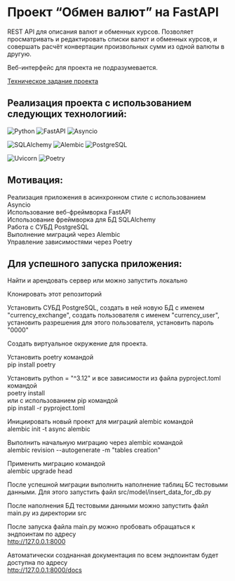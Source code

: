 # Проект “Обмен валют” на FastAPI

REST API для описания валют и обменных курсов. Позволяет просматривать и редактировать списки валют и обменных курсов, и совершать расчёт конвертации произвольных сумм из одной валюты в другую.

Веб-интерфейс для проекта не подразумевается.

[Техническое задание проекта](https://zhukovsd.github.io/python-backend-learning-course/Projects/CurrencyExchange/)

## Реализация проекта с использованием следующих технологиий:
![Python](https://img.shields.io/badge/Python-333?style=for-the-badge&logo=python&logoColor=yellow)
![FastAPI](https://img.shields.io/badge/FastAPI-333?style=for-the-badge&logo=FastAPI&logoColor=#009688)
![Asyncio](https://img.shields.io/badge/Asyncio-333?style=for-the-badge&logo=Asyncio)

![SQLAlchemy](https://img.shields.io/badge/SQLAlchemy-333?style=for-the-badge&logo=SQLAlchemy)
![Alembic](https://img.shields.io/badge/Alembic-333?style=for-the-badge&logo=Alembic)
![PostgreSQL](https://img.shields.io/badge/PostgreSQL-333?style=for-the-badge&logo=PostgreSQL)

![Uvicorn](https://img.shields.io/badge/Uvicorn-333?style=for-the-badge&logo=Uvicorn)
![Poetry](https://img.shields.io/badge/Poetry-333?style=for-the-badge&logo=Poetry)

## Мотивация:

Реализация приложения в асинхронном стиле с использованием Asyncio<br>
Использование веб-фреймворка FastAPI<br>
Использование фреймворка для БД SQLAlchemy<br>
Работа с СУБД PostgreSQL<br>
Выполнение миграций через Alembic<br>
Управление зависимостями через Poetry<br>

## Для успешного запуска приложения:

Найти и арендовать сервер или можно запустить локально

Клонировать этот репозиторий

Установить СУБД PostgreSQL, создать в ней новую БД с именем "currency_exchange", создать пользователя с именем "currency_user", установить разрешения для этого пользователя, установить пароль "0000"

Создать виртуальное окружение для проекта.

Установить poetry командой<br>
pip install poetry

Установить python = "^3.12" и все зависимости из файла pyproject.toml командой<br>
poetry install<br>
или с использованием pip командой<br>
pip install -r pyproject.toml

Инициировать новый проект для миграций alembic командой<br>
alembic init -t async alembic

Выполнить начальную миграцию через alembic командой<br>
alembic revision --autogenerate -m "tables creation"

Применить миграцию командой<br>
alembic upgrade head

После успешной миграции выполнить наполнение таблиц БС тестовыми данными. Для этого запустить файл src/model/insert_data_for_db.py

После наполнения БД тестовыми данными можно запустить файл main.py из директории src

После запуска файла main.py можно пробовать обращаться к эндпоинтам по адресу<br>
http://127.0.0.1:8000

Автоматически созднанная документация по всем эндпоинтам будет доступна по адресу<br>
http://127.0.0.1:8000/docs
